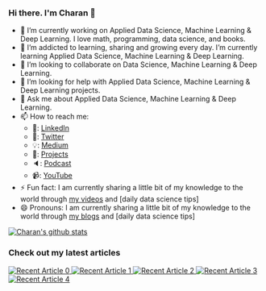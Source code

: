 ### Hi there. I'm Charan 👋

<!-- 
**charanhu/charanhu** is a ✨ _special_ ✨ repository because its `README.md` (this file) appears on your GitHub profile. -->
<!-- 
Here are some ideas to get you started: -->

- 🔭 I’m currently working on Applied Data Science, Machine Learning & Deep Learning. I love math, programming, data science, and books.
- 🌱 I’m addicted to learning, sharing and growing every day. I’m currently learning Applied Data Science, Machine Learning & Deep Learning.
- 👯 I’m looking to collaborate on Data Science, Machine Learning & Deep Learning.
- 🤔 I’m looking for help with Applied Data Science, Machine Learning & Deep Learning projects.
- 💬 Ask me about Applied Data Science, Machine Learning & Deep Learning.
- 📫 How to reach me:
    - 📝: [LinkedIn](https://www.linkedin.com/in/charanahu/)
    - 📩: [Twitter](https://twitter.com/charan_h_u)
    - 💡: [Medium](https://medium.com/@charanhu)
    - 🎯: [Projects](https://github.com/charanhu/)
    - 🔈: [Podcast](https://anchor.fm/crtek)
    - 📹: [YouTube](https://youtube.com/crtek/)
- ⚡ Fun fact: I am currently sharing a little bit of my knowledge to the world through [my videos](https://youtube.com/crtek) and [daily data science tips]
- 😄 Pronouns: I am currently sharing a little bit of my knowledge to the world through [my blogs](https://medium.com/@charanhu) and [daily data science tips]



<!-- Please don't remove this: Grab your social icons from https://github.com/carlsednaoui/gitsocial -->

[1.2]: http://i.imgur.com/wWzX9uB.png (twitter icon without padding)
[1]: [Twitter](https://twitter.com/charan_h_u)


  
[![Charan's github stats](https://github-readme-stats.vercel.app/api?username=charanhu&count_private=true&show_icons=true&theme=radical&hide_rank=false)](https://github.com/charanhu/github-readme-stats)


### Check out my latest articles
<a target="_blank" href="https://github-readme-medium-recent-article.vercel.app/medium/@charanhu/0"><img src="https://github-readme-medium-recent-article.vercel.app/medium/@charanhu/0" alt="Recent Article 0"> 
 <a target="_blank" href="https://github-readme-medium-recent-article.vercel.app/medium/@charanhu/1"><img src="https://github-readme-medium-recent-article.vercel.app/medium/@charanhu/1" alt="Recent Article 1">
 <a target="_blank" href="https://github-readme-medium-recent-article.vercel.app/medium/@charanhu/2"><img src="https://github-readme-medium-recent-article.vercel.app/medium/@charanhu/2" alt="Recent Article 2">
 <a target="_blank" href="https://github-readme-medium-recent-article.vercel.app/medium/@charanhu/3"><img src="https://github-readme-medium-recent-article.vercel.app/medium/@charanhu/3" alt="Recent Article 3">
  <a target="_blank" href="https://github-readme-medium-recent-article.vercel.app/medium/@charanhu/3"><img src="https://github-readme-medium-recent-article.vercel.app/medium/@charanhu/4" alt="Recent Article 4">
    


